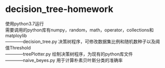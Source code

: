 # decision_tree-homework
使用python3.7运行  
需要调用的python库有numpy，random，math，operator，collections和matploylib  
————decision_tree.py 决策树程序，可修改数据集比例和随机数种子以及阈值Threshold  
————treePlotter.py 绘制决策树程序，为现有的python库文件  
————naive_beyes.py 用于计算朴素贝叶斯分类的准确率  
